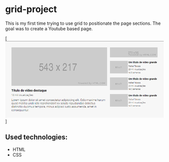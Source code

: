 
# grid-project

This is my first time trying to use grid to positionate the page sections. The goal was to create a Youtube based page.

[<img src="src/images/main.png">]

## Used technologies:

- HTML
- CSS